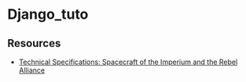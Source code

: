# Django_tuto
    
## Resources

- [Technical Specifications: Spacecraft of the Imperium and the Rebel Alliance](https://starwars.fandom.com/wiki/Technical_Specifications:_Spacecraft_of_the_Imperium_and_the_Rebel_Alliance)

